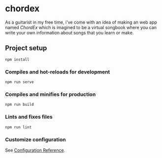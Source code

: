 # chordex
As a guitarist in my free time, i've come with an idea of making an web app named *ChordEx* which is  imagined to be a virtual songbook where you can write your own information about songs that you learn or make.

## Project setup
```
npm install
```

### Compiles and hot-reloads for development
```
npm run serve
```

### Compiles and minifies for production
```
npm run build
```

### Lints and fixes files
```
npm run lint
```

### Customize configuration
See [Configuration Reference](https://cli.vuejs.org/config/).
